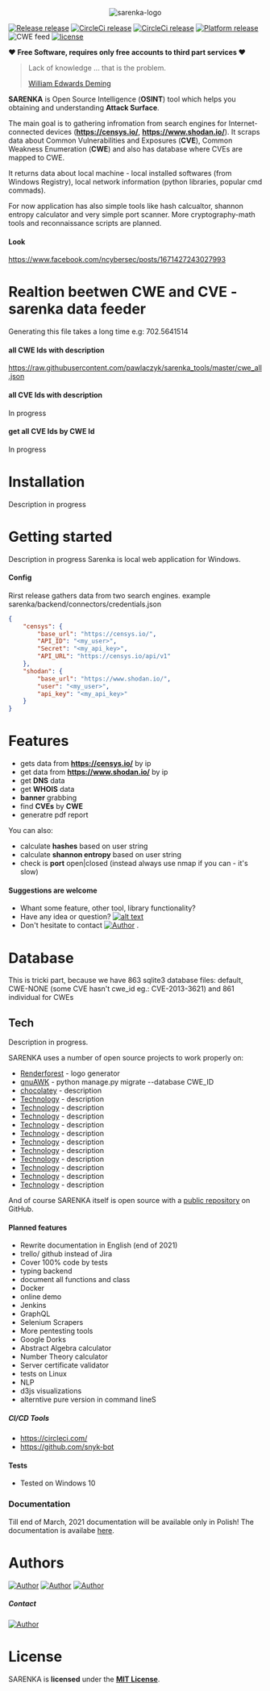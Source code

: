 <p align="center">
    <img alt="sarenka-logo" src="https://raw.githubusercontent.com/pawlaczyk/sarenka/master/logo.png">
</p>

[![Release release](https://img.shields.io/badge/release-planned-red.svg)](https://github.com/pawlaczyk/sarenka/releases/latest) [![CircleCi release](https://img.shields.io/badge/coverage-None-green.svg)](https://github.com/pawlaczyk/sarenka/releases/latest) [![CircleCi release](https://img.shields.io/badge/CircleCi-passed-lime.svg)](https://github.com/pawlaczyk/sarenka/releases/latest) [![Platform release](https://img.shields.io/badge/platform-Windows-blue.svg)](https://github.com/pawlaczyk/sarenka/releases/latest) ![CWE feed](https://img.shields.io/badge/CWE-12/20/2020-darkgreen.svg) [![license](https://img.shields.io/badge/License-MIT-yellow.svg)](https://github.com/pawlaczyk/sarenka/blob/master/LICENSE) 


**♥ Free Software, requires only free accounts to third part services ♥**

> Lack of knowledge ... that is the problem.
>
>
>[William Edwards Deming]


**SARENKA** is Open Source Intelligence (**OSINT**) tool which helps you obtaining and understanding **Attack Surface**.

The main goal is to gathering infromation from search engines for Internet-connected devices (**https://censys.io/**, **https://www.shodan.io/**).
It scraps data about Common Vulnerabilities and Exposures (**CVE**), Common Weakness Enumeration (**CWE**) and also has database where CVEs are mapped to CWE.

It returns data about local machine - local installed softwares (from Windows Registry), local network information (python libraries, popular cmd commads).

For now application has also simple tools like hash calcualtor, shannon entropy calculator and very simple port scanner. 
More cryptography-math tools and reconnaissance scripts are planned.

#### Look
https://www.facebook.com/ncybersec/posts/1671427243027993

# Realtion beetwen CWE and CVE - sarenka data feeder
Generating this file takes a long time e.g: 702.5641514
#### all CWE Ids with description
https://raw.githubusercontent.com/pawlaczyk/sarenka_tools/master/cwe_all.json

#### all CVE Ids with description
In progress

#### get all CVE Ids by CWE Id
In progress

# Installation
Description in progress

# Getting started 
Description in progress
Sarenka is local web application for Windows.

#### Config
Rirst release gathers data from two search engines.
example sarenka/backend/connectors/credentials.json  

```json
{   
    "censys": {
        "base_url": "https://censys.io/",
        "API_ID": "<my_user>",
        "Secret": "<my_api_key>",
        "API_URL": "https://censys.io/api/v1"
    },
    "shodan": {
        "base_url": "https://www.shodan.io/",
        "user": "<my_user>",
        "api_key": "<my_api_key>"
    }
}
```

# Features
  - gets data from **https://censys.io/** by ip
  - get data from **https://www.shodan.io/** by ip
  - get **DNS** data
  - get **WHOIS** data
  - **banner** grabbing
  - find **CVEs** by **CWE** 
  - generatre pdf report

You can also:
  - calculate **hashes** based on user string
  - calculate **shannon entropy** based on user string
  - check is **port** open|closed (instead always use nmap if you can - it's slow)

#### Suggestions are welcome
[1.1]: http://i.imgur.com/tXSoThF.png (twitter icon with padding)
[2.1]: http://i.imgur.com/P3YfQoD.png (facebook icon with padding)

[1]: https://twitter.com/OsintSarenka
[2]: https://www.facebook.com/sarenka.osint.5

- Whant some feature, other tool, library functionality?
- Have any idea or question?  [![alt text][1.1]][1]
- Don't hesitate to contact  [![Author](https://img.shields.io/badge/pawlaczyk-black.svg)](https://github.com/pawlaczyk/) .

# Database
This is tricki part, because we have 863 sqlite3 database files: default, CWE-NONE (some CVE hasn't cwe_id eg.: CVE-2013-3621) and 861 individual for CWEs 

## Tech
Description in progress.

SARENKA uses a number of open source projects to work properly on:
* [Renderforest](https://www.renderforest.com/) - logo generator
* [gnuAWK](http://gnuwin32.sourceforge.net/packages/gawk.htm) - python manage.py migrate --database CWE_ID 
* [chocolatey](https://chocolatey.org/) - description
* [Technology](url_address) - description
* [Technology](url_address) - description
* [Technology](url_address) - description
* [Technology](url_address) - description
* [Technology](url_address) - description
* [Technology](url_address) - description
* [Technology](url_address) - description
* [Technology](url_address) - description
* [Technology](url_address) - description
* [Technology](url_address) - description
* [Technology](url_address) - description



And of course SARENKA itself is open source with a [public repository][sarenka]
 on GitHub.

#### Planned features

 - Rewrite documentation in English (end of 2021)
 - trello/ github instead of Jira
 - Cover 100% code by tests
 - typing backend
 - document all functions and class
 - Docker
 - online demo
 - Jenkins
 - GraphQL
 - Selenium Scrapers
 - More pentesting tools
 - Google Dorks
 - Abstract Algebra calculator
 - Number Theory calculator
 - Server certificate validator
 - tests on Linux
 - NLP
 - d3js visualizations
 - alterntive pure version in command lineS

##### CI/CD Tools
- https://circleci.com/
- https://github.com/snyk-bot

#### Tests
- Tested on Windows 10

### Documentation
Till end of March, 2021 documentation will be available only in Polish!
The documentation is availabe [here](https://pawlaczyk.github.io/sarenka/).

# Authors
[![Author](https://img.shields.io/badge/Dominika-Pawlaczyk-red.svg)](https://github.com/pawlaczyk/)  [![Author](https://img.shields.io/badge/Michał-Pawlaczyk-red.svg)](https://github.com/michalpawlaczyk) [![Author](https://img.shields.io/badge/Karolina-Słonka-red.svg)](https://github.com/k-slonka)

##### Contact
[![Author](https://img.shields.io/badge/pawlaczyk-black.svg)](https://github.com/pawlaczyk/)

# License
SARENKA is **licensed** under the **[MIT License]**.

[MIT License]: https://github.com/pawlaczyk/sarenka/blob/master/LICENSE
[Mirrors]: http://mirrors.jenkins-ci.org
[GitHub]: https://github.com/pawlaczyk/sarenka
[documentation]: https://pawlaczyk.github.io/sarenka/
[public repository]: https://github.com/pawlaczyk/sarenka


[//]: # (These are reference links used in the body of this note and get stripped out when the markdown processor does its job. There is no need to format nicely because it shouldn't be seen. Thanks SO - http://stackoverflow.com/questions/4823468/store-comments-in-markdown-syntax)


   [sarenka]: <https://github.com/pawlaczyk/sarenka>
   [git-repo-url]: <https://github.com/pawlaczyk/sarenka>
   [William Edwards Deming]: <https://deming.org/deming-the-man/>
   [df1]: <http://daringfireball.net/projects/markdown/>
   [markdown-it]: <https://github.com/markdown-it/markdown-it>
   [Ace Editor]: <http://ace.ajax.org>
   [node.js]: <http://nodejs.org>
   [Twitter Bootstrap]: <http://twitter.github.com/bootstrap/>
   [jQuery]: <http://jquery.com>
   [@tjholowaychuk]: <http://twitter.com/tjholowaychuk>
   [express]: <http://expressjs.com>
   [AngularJS]: <http://angularjs.org>
   [Gulp]: <http://gulpjs.com>

   [PlDb]: <https://github.com/joemccann/dillinger/tree/master/plugins/dropbox/README.md>
   [PlGh]: <https://github.com/joemccann/dillinger/tree/master/plugins/github/README.md>
   [PlGd]: <https://github.com/joemccann/dillinger/tree/master/plugins/googledrive/README.md>
   [PlOd]: <https://github.com/joemccann/dillinger/tree/master/plugins/onedrive/README.md>
   [PlMe]: <https://github.com/joemccann/dillinger/tree/master/plugins/medium/README.md>
   [PlGa]: <https://github.com/RahulHP/dillinger/blob/master/plugins/googleanalytics/README.md>
